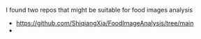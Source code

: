 I found two repos that might be suitable for food images analysis

* https://github.com/ShiqiangXia/FoodImageAnalysis/tree/main
* 